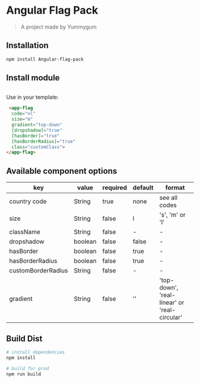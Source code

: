 # Angular Flag Pack

> A project made by Yummygum

## Installation

```bash
npm install Angular-flag-pack
```

## Install module
```js

```

Use in your template:
```html
 <app-flag 
  code="nl"
  size="m"
  gradient="top-down" 
  [dropshadow]="true"
  [hasBorder]="true" 
  [hasBorderRadius]="true" 
  class="customClass">
</app-flag>
```

## Available component options

| key   | value   | required | default | format |
|-------|-------|------|------|------|
| country code |  String | true | none | see all codes |
| size |  String | false | l | 's', 'm' or 'l' |
| className |  String | false | - | - |
| dropshadow |  boolean | false | false | - |
| hasBorder |  boolean | false | true | - |
| hasBorderRadius | boolean | false | true | - |
| customBorderRadius |  String | false | - | - |
| gradient |  String | false | '' | 'top-down', 'real-linear' or 'real-circular' |



## Build Dist

```bash
# install dependencies
npm install

# build for prod
npm run build
```